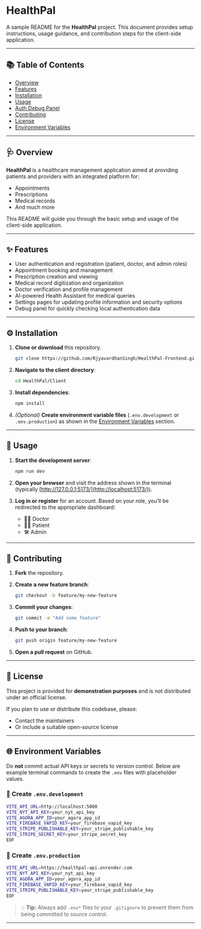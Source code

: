 
# HealthPal

A sample README for the **HealthPal** project. This document provides setup instructions, usage guidance, and contribution steps for the client-side application.

---

## 📚 Table of Contents

- [Overview](#overview)
- [Features](#features)
- [Installation](#installation)
- [Usage](#usage)
- [Auth Debug Panel](#auth-debug-panel)
- [Contributing](#contributing)
- [License](#license)
- [Environment Variables](#🌐-environment-variables)

---

## 🩺 Overview

**HealthPal** is a healthcare management application aimed at providing patients and providers with an integrated platform for:

- Appointments  
- Prescriptions  
- Medical records  
- And much more

This README will guide you through the basic setup and usage of the client-side application.

---

## ✨ Features

- User authentication and registration (patient, doctor, and admin roles)  
- Appointment booking and management  
- Prescription creation and viewing  
- Medical record digitization and organization  
- Doctor verification and profile management  
- AI-powered Health Assistant for medical queries  
- Settings pages for updating profile information and security options  
- Debug panel for quickly checking local authentication data  

---

## ⚙️ Installation

1. **Clone or download** this repository.

   ```bash
   git clone https://github.com/RjyavardhanSingh/HealthPal-Frontend.git
   ````

2. **Navigate to the client directory**:

   ```bash
   cd HealthPal/Client
   ```

3. **Install dependencies**:

   ```bash
   npm install
   ```

4. *(Optional)* **Create environment variable files** (`.env.development` or `.env.production`) as shown in the [Environment Variables](#🌐-environment-variables) section.

---

## 🚀 Usage

1. **Start the development server**:

   ```bash
   npm run dev
   ```

2. **Open your browser** and visit the address shown in the terminal (typically [http://127.0.0.1:5173/](http://localhost:5173/)).

3. **Log in or register** for an account. Based on your role, you’ll be redirected to the appropriate dashboard:

   * 👨‍⚕️ Doctor
   * 🧑‍🦽 Patient
   * 🛠 Admin

---

## 🤝 Contributing

1. **Fork** the repository.

2. **Create a new feature branch**:

   ```bash
   git checkout -b feature/my-new-feature
   ```

3. **Commit your changes**:

   ```bash
   git commit -m "Add some feature"
   ```

4. **Push to your branch**:

   ```bash
   git push origin feature/my-new-feature
   ```

5. **Open a pull request** on GitHub.

---

## 📄 License

This project is provided for **demonstration purposes** and is not distributed under an official license.

If you plan to use or distribute this codebase, please:

* Contact the maintainers
* Or include a suitable open-source license

---

## 🌐 Environment Variables

Do **not** commit actual API keys or secrets to version control. Below are example terminal commands to create the `.env` files with placeholder values.

### 🧪 Create `.env.development`

```bash
VITE_API_URL=http://localhost:5000
VITE_NYT_API_KEY=your_nyt_api_key
VITE_AGORA_APP_ID=your_agora_app_id
VITE_FIREBASE_VAPID_KEY=your_firebase_vapid_key
VITE_STRIPE_PUBLISHABLE_KEY=your_stripe_publishable_key
VITE_STRIPE_SECRET_KEY=your_stripe_secret_key
EOF
```

### 🚀 Create `.env.production`

```bash
VITE_API_URL=https://healthpal-api.onrender.com
VITE_NYT_API_KEY=your_nyt_api_key
VITE_AGORA_APP_ID=your_agora_app_id
VITE_FIREBASE_VAPID_KEY=your_firebase_vapid_key
VITE_STRIPE_PUBLISHABLE_KEY=your_stripe_publishable_key
EOF
```

> 💡 **Tip:** Always add `.env*` files to your `.gitignore` to prevent them from being committed to source control.

---
